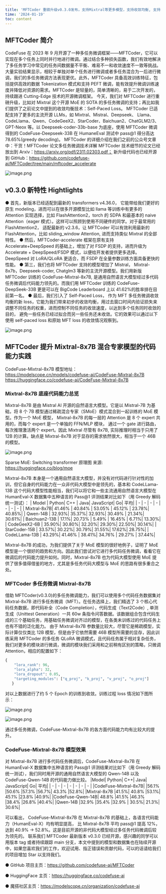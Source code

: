 ```yaml
---
title: 'MFTCoder 重磅升级v0.3.0发布，支持Mixtral等更多模型，支持收敛均衡, 支持FSDP'
time: '2024-01-19'
toc: content
---
```


## MFTCoder 简介

CodeFuse 在 2023 年 9 月开源了一种多任务微调框架——MFTCoder，它可以实现在多个任务上同时并行地进行微调。通过结合多种损失函数，我们有效地解决了多任务学习中常见的任务间数据量不平衡、难易不一和收敛速度不一致等挑战。大量实验结果显示，相较于单独对单个任务进行微调或者多任务混合为一后进行微调，我们的多任务微调方法表现更优。此外，MFTCoder 具备高效训练特征，包括提供高效的数据 Tokenization 模式和支持 PEFT 微调，能有效提升微调训练速度并降低对资源的需求。MFTCoder 是轻量的，简单清晰的，易于二次开发的，持续跟进 Cutting-Edge 技术的开源微调框架。
今天，我们对 MFTCoder 进行重磅升级，比如对 Mixtral 这个开源 MoE 的 SOTA 的多任务微调的支持；再比如我们提供了之前论文中提到的收敛均衡技术：Self-Paced Loss。
MFTCoder 已适配支持了更多的主流开源 LLMs，如 Mixtral、Mistral、Deepseek、 Llama、CodeLlama、Qwen、CodeGeeX2、StarCoder、Baichuan2、ChatGLM2/3、GPT-Neox 等。以 Deepseek-coder-33b-base 为底座，使用 MFTCoder 微调得到的 CodeFuse-Deepseek-33B 在 HumaneEval 测试中 pass@1 得分高达 78.65%(greedy decoding)。
MFTCoder 的详细介绍在我们之前的公众号文章中：干货！MFTCoder 论文多任务微调技术详解
MFTCoder 技术细节的论文已经放出到 Arxiv：https://arxiv.org/pdf/2311.02303.pdf；
新升级代码也已经开源到 GitHub：https://github.com/codefuse-ai/MFTCoder/tree/main/mftcoder_accelerate

![image.png](https://mdn.alipayobjects.com/huamei_bvbxju/afts/img/A*DfeqTpXKE3gAAAAAAAAAAAAADlHYAQ/original)

## v0.3.0 新特性 Hightlights

● 首先，新版本已经适配到最新的 transformers v4.36.0， 它能带给我们更好的原生 modeling，进而可以在很多开源模型比如 llama 等训练中有更多的 Attention 实现选择，比如 FlashAttention2，torch 的 SDPA 和最基本的 naive Attention（eager 模式）。这样可以照顾到使用不同硬件的同学。对于最常用的 FlashAttention2， 适配最新的 v2.3.6，让 MFTCoder 可以有效利用最新的 FlashAttention，比如 sliding_window Attention, 进而支持类似 Mixtral 的全部特性。
● 然后，MFTCoder-accelerate 框架在原有支持 Accelerate+DeepSpeed 的基础上，增加了对 FSDP 的支持，进而升级为 Accelerate + DeepSpeed/FSDP 模式，以便给开发者提供更多选择。DeepSpeed 对 LoRA/QLoRA 更适合，而 FSDP 在全量参数训练方面具备更快的性能。
● 第三，我们也将 MFTCoder 支持的模型增加了 Mistral， Mixtral-8x7b，Deepseek-coder, Chatglm3 等新的主流开源模型。我们用新版 MFTCoder 训练的 CodeFuse-Mixtral-8x7B, 是通用自然语言大模型经过多代码任务微调后代码能力领先的。而我们用 MFTCoder 训练的 CodeFuse-DeepSeek-33B 更是可以在 BigCode Leaderboard 上以 41.62%的胜率排在目前第一名。
● 最后，我们引入了 Self-Paced Loss， 作为 MFT 多任务微调收敛均衡的新 loss，它能为我们带来初步的收敛均衡，用过去窗口时间内验证损失来调整不同任务的权重，进而控制不同任务的收敛速度，以达到多个任务同时收敛的目的， 避免一些任务已经过拟合而另一些任务还未收敛。它的效果可以通过以下使用 self-paced loss 和原始 MFT loss 的收敛情况观察到。

![image.png](https://mdn.alipayobjects.com/huamei_bvbxju/afts/img/A*KpugSL4CbT4AAAAAAAAAAAAADlHYAQ/original)

## MFTCoder 提升 Mixtral-8x7B 混合专家模型的代码能力实践

CodeFuse-Mixtral-8x7B 模型地址：
https://modelscope.cn/models/codefuse-ai/CodeFuse-Mixtral-8x7B
https://huggingface.co/codefuse-ai/CodeFuse-Mixtral-8x7B

### Mixtral-8x7B 底座代码能力总览

Mixtral-8x7B 是由 Mistral AI 开源的自然语言大模型。它是以 Mistral-7B 为基础，将 8 个 7B 模型通过稀疏混合专家（SMoE）模式混合到一起训练的 MoE 模型。作为一个 MoE 模型， Mixtral-8x7B 的每一层的 Attention 是 8 个 expert 共用的，而每个 expert 是一个单独的 FFN/MLP 模块， 通过一个 gate 进行路由，每次推理激活两个 expert。因此 Mixtral 尽管有 8x7B, 实际推理时相当于只用了 12B 的计算。缺点是 Mixtral-8x7B 对于显存的需求依然很大，相当于一个 46B 的模型。

![image.png](https://mdn.alipayobjects.com/huamei_bvbxju/afts/img/A*m3WcQa0tHzwAAAAAAAAAAAAADlHYAQ/original)

Sparse MoE: Switching transformer 原理图 来源: https://huggingface.co/blog/moe

Mixtral-8x7B 本身是一个通用自然语言大模型，并没有对代码进行针对性的加训，但它自身的代码能力在一众非代码大模型中是领先的，基本和 CodeLLama-13B 这个代码大模型性能相当，我们可以将它和一些主流通用自然语言大模型在 HumanEval-X 数据集中五种语言的 Pass@1 评测结果对比如下（用 Greedy 解码统一测试）：
| Model | Python| C++ | Java| JavaScript| Go| 平均|
| - | - | - | - | - | - | - |
| Mixtral-8x7B| 41.46% | 40.84% | 53.05% | 45.12% | 23.78%| 40.85%|
| Qwen-14B | 32.93%| 35.37%| 32.93%| 30.49% | 21.34%| 30.61%|
| Baichuan2-13B | 17.1%| 20.73% | 5.49% | 16.45% | 6.71%| 13.30%|
| CodeGeeX2-6B | 35.90%| 30.80%| 32.20%| 29.30%| 22.50%| 30.14%|
| StarCoder-15B | 33.57%| 30.22%| 30.79%| 31.55%| 17.62%| 28.75%|
| CodeLLama-13B | 43.29%| 41.46% | 38.41%| 34.76% | 29.27% | 37.44%|

Mixtral-8x7B 的成功，为我们提供了关于 MoE 模型的很好地例子，证明了 MoE 模型是一个很好的趋势和方向。因此我们尝试对它进行多代码任务微调，看看它在微调后的代码能力提升如何。同时，Mixtral-8x7B 也为代码大模型使用 MoE 提供了很多值得借鉴的地方，尤其是多任务代码大模型与 MoE 的思路有很多重合之处。

### MFTCoder 多任务微调 Mixtral-8x7B

借助 MFTCoder(v0.3.0)的多任务微调能力，我们可以使用多个代码任务数据集对 Mixtral-8x7B 进行多任务微调（MFT）。在任务选择上，我们精选了 3 个核心代码任务数据，即代码补全（Code Completion），代码生成（Text2Code）, 单测生成（Unittest Generation）一共 60w 条指令问答数据。该数据组合包含代码生成的三个基础任务，用基础任务微调对齐过的模型，在各类未训练过的代码任务上也有不错的泛化能力。
由于 Mixtral-8x7B 参数量比较大，尽管它是稀疏模型，实际计算仅仅类比 12B 模型，但是由于它依然需要 46B 模型所需要的显存，因此训练采用 MFTCoder 的多任务 QLoRA 微调模式，且代码任务属于相对复杂任务，我们对更多的模块进行微调，微调的模块我们采用和之前稍有区别的策略，只微调 Attention，相应的配置如下：

```python
{
    "lora_rank": 96,
	"lora_alpha": 32,
	"lora_dropout": 0.05,
	"targeting_modules": ["q_proj", "k_proj", "v_proj", "o_proj"]
   }
```

对以上数据进行了约 5 个 Epoch 的训练到收敛。训练过程 loss 情况如下图所示：

![image.png](https://mdn.alipayobjects.com/huamei_bvbxju/afts/img/A*J7mASosmm_4AAAAAAAAAAAAADlHYAQ/original)

![image.png](https://mdn.alipayobjects.com/huamei_bvbxju/afts/img/A*IbFHTbBqW5oAAAAAAAAAAAAADlHYAQ/original)

通过多任务微调，CodeFuse-Mixtral-8x7B 的各方面代码能力均有比较大的提升。

### CodeFuse-Mixtral-8x7B 模型效果

对 Mixtral-8x7B 进行多代码任务微调后，CodeFuse-Mixtral-8x7B 在 HumanEval-X 数据集中五种语言的 Pass@1 评测结果对比如下（用 Greedy 解码统一测试），我们同时用开源的通用自然语言大模型的 Qwen-14B 以及 CodeFuse-Qwen-14B 的代码能力做比较。
|Model| Python| C++| Java| JavaScript| Go| 平均|
| - | - | - | - | - | - | - |
|CodeFuse-Mixtral-8x7B| |56.1% |50.6% |57.3% |56.7%| 43.3% |52.8%|
|Mixtral-8x7B |41.5%| 40.8% |53.1%| 45.1% |23.8% |40.9%|
|CodeFuse-Qwen-14B| 48.8% |41.5% |46.3% |38.4% |26.8% |40.4%|
|Qwen-14B |32.9% |35.4% |32.9% | 30.5%| 21.3%| 30.6%|

可以看出， CodeFuse-Mixtral-8x7B 在 Mixtral-8x7B 的基础上，各语言代码能力（HumanEval-X）均有明显提高， 比 Mixtral-8x7B 平均 pass@1 提高 12%， 达到 40.9% -> 52.8%。这是目前开源的非代码大模型经过多任务代码微调后较为领先的。
联系我们
MFTCoder 最新版本 v0.3.0 已经开源，感兴趣的同学可以用版本 tag 或者持续跟踪 main 分支，本文中提到的模型和数据集也在陆续开源中，如果您喜欢我们的工作，欢迎试用、指正错误和贡献代码，可以的话请给我们的项目增加 Star 以支持我们。

● GitHub 项目主页：https://github.com/codefuse-ai/MFTCoder

● HuggingFace 主页：https://huggingface.co/codefuse-ai

● 魔搭社区主页：https://modelscope.cn/organization/codefuse-ai
